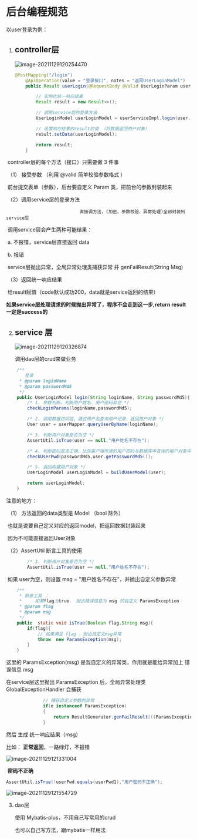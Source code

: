 # 													                                                  							后台编程规范

以user登录为例：

1. ## controller层

   ![image-20211129120254470](C:\Users\admin\AppData\Roaming\Typora\typora-user-images\image-20211129120254470.png)

   ```java
   @PostMapping("/login")
       @ApiOperation(value = "登录接口", notes = "返回UserLoginModel")
       public Result userLogin(@RequestBody @Valid UserLoginParam user){
   
           // 实例化统一响应结果
           Result result = new Result<>();
   
           // 调用service层的登录方法
           UserLoginModel userLoginModel = userServiceImpl.login(user.getLoginName(),user.getPasswordMd5());
   
           // 设置响应结果的result的值 （将数据返回用户对象）
           result.setData(userLoginModel);
   
           return result;
       }
   ```

​       controller层的每个方法（接口）只需要做 3 件事 

​                        （1） 接受参数 （利用 @valid 简单校验参数格式 ）

​							      前台提交表单（参数），后台要自定义 Param 类，把前台的参数封装起来

​						（2）调用service层的登录方法

  								直接调方法，(加密、参数校验、异常处理)全部封装到service层

​                                  调用service层会产生两种可能结果：

​	                                         a. 不报错，service层直接返回 data

​								             b. 报错 

​												service层抛出异常，全局异常处理类捕获异常 并 genFailResult(String Msg)

​                          （3）返回统一响应结果

​									给result赋值（code默认成功200，data就是service返回的结果）

​									**如果service层处理请求的时候抛出异常了，程序不会走到这一步,return result 一定是success的**







2. ## service 层

   ![image-20211129120326874](C:\Users\admin\AppData\Roaming\Typora\typora-user-images\image-20211129120326874.png)

   调用dao层的crud来做业务

```java
    /**
       登录
     * @param loginName
     * @param passwordMd5
     */
    public UserLoginModel login(String loginName, String passwordMd5){
        /* 1. 参数判断，判断用户姓名、用户密码非空 */
        checkLoginParams(loginName,passwordMd5);

        /* 2. 调用数据访问层，通过用户名查询用户记录，返回用户对象 */
        User user = userMapper.queryUserByName(loginName);

        /* 3. 判断用户对象是否为空 */
        AssertUtil.isTrue(user == null,"用户姓名不存在");

        /* 4. 判断密码是否正确，比较客户端传递的用户密码与数据库中查询的用户对象中的用户密码 */
        checkUserPwd(passwordMd5,user.getPasswordMd5());

        /* 5. 返回构建用户对象 */
        UserLoginModel userLoginModel = buildUserModel(user);

        return userLoginModel;
    }
```

注意的地方：

​				（1） 方法返回的data类型是 Model （bool 除外）

​							也就是说要自己定义对应的返回model，把返回数据封装起来

​							因为不可能直接返回User对象

​				（2）AssertUtil 断言工具的使用

```java
        /* 3. 判断用户对象是否为空 */
        AssertUtil.isTrue(user == null,"用户姓名不存在");
```

​      如果 user为空，则设置 msg = "用户姓名不存在"，并抛出自定义参数异常

```java
    /**
     * 断言工具 ：
     *     如果flag为true， 抛出错误信息为 msg 的自定义 ParamsException
     * @param flag
     * @param msg
     */
    public  static void isTrue(Boolean flag,String msg){
        if(flag){
            // 如果满足 flag ，抛出自定义msg异常
            throw  new ParamsException(msg);
        }
    }
```

这里的 ParamsException(msg) 是我自定义的异常类，作用就是能给异常加上 错误信息 msg

在service层这里抛出   ParamsException 后，全局异常处理类 GlobalExceptionHandler 会捕获

```java
              // 捕获自定义参数的异常
              if(e instanceof ParamsException)
              {
                  return ResultGenerator.genFailResult(((ParamsException) e).getMsg());
              }
```

然后 生成 统一响应结果（msg）

比如：                      **正常返回**，一路绿灯，不报错

![image-20211129121331004](C:\Users\admin\AppData\Roaming\Typora\typora-user-images\image-20211129121331004.png)

​									**密码不正确**

```java
AssertUtil.isTrue(!userPwd.equals(userPwd1),"用户密码不正确");
```

![image-20211129121554729](C:\Users\admin\AppData\Roaming\Typora\typora-user-images\image-20211129121554729.png)

3. dao层

   使用 Mybatis-plus，不用自己写常用的crud

   也可以自己写方法，跟mybatis一样用法

   

   

​		